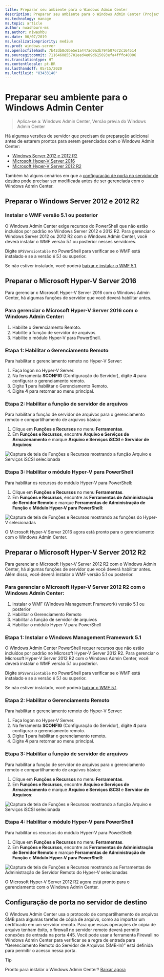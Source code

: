 ```yaml
---
title: Preparar seu ambiente para o Windows Admin Center
description: Preparar seu ambiente para o Windows Admin Center (Project Honolulu)
ms.technology: manage
ms.topic: article
author: nwashburn-ms
ms.author: niwashbu
ms.date: 06/07/2019
ms.localizationpriority: medium
ms.prod: windows-server
ms.openlocfilehash: 7b42db8c0be5e1a447ad0a3b794b07672c164514
ms.sourcegitcommit: 7116460855701eed4e09d615693efa4fffc40006
ms.translationtype: HT
ms.contentlocale: pt-BR
ms.lasthandoff: 05/15/2020
ms.locfileid: "83433140"
---
```

# <a name="prepare-your-environment-for-windows-admin-center"></a>Preparar seu ambiente para o Windows Admin Center

> Aplica-se a: Windows Admin Center, Versão prévia do Windows Admin Center

Há algumas versões de servidor que precisam de preparação adicional antes de estarem prontos para serem gerenciados com o Windows Admin Center:

- [Windows Server 2012 e 2012 R2](#prepare-windows-server-2012-and-2012-r2)
- [Microsoft Hyper-V Server 2016](#prepare-microsoft-hyper-v-server-2016)
- [Microsoft Hyper-V Server 2012 R2](#prepare-microsoft-hyper-v-server-2012-r2)

Também há alguns cenários em que a [configuração de porta no servidor de destino](#port-configuration-on-the-target-server) pode precisar ser modificada antes de ser gerenciada com o Windows Admin Center.

## <a name="prepare-windows-server-2012-and-2012-r2"></a>Preparar o Windows Server 2012 e 2012 R2

### <a name="install-wmf-version-51-or-higher"></a>Instalar o WMF versão 5.1 ou posterior

O Windows Admin Center exige recursos do PowerShell que não estão incluídos por padrão no Windows Server 2012 e 2012 R2. Para gerenciar o Windows Server 2012 ou 2012 R2 com o Windows Admin Center, você deverá instalar o WMF versão 5.1 ou posterior nesses servidores.

Digite `$PSVersiontable` no PowerShell para verificar se o WMF está instalado e se a versão é 5.1 ou superior.

Se não estiver instalado, você poderá [baixar e instalar o WMF 5.1](https://docs.microsoft.com/powershell/scripting/wmf/setup/install-configure).

## <a name="prepare-microsoft-hyper-v-server-2016"></a>Preparar o Microsoft Hyper-V Server 2016

Para gerenciar o Microsoft Hyper-V Server 2016 com o Windows Admin Center, há algumas funções de servidor que você deverá habilitar antes.

### <a name="to-manage-microsoft-hyper-v-server-2016-with-windows-admin-center"></a>Para gerenciar o Microsoft Hyper-V Server 2016 com o Windows Admin Center:

1. Habilite o Gerenciamento Remoto.
2. Habilite a função de servidor de arquivos.
3. Habilite o módulo Hyper-V para PowerShell.

### <a name="step-1-enable-remote-management"></a>**Etapa 1:** Habilitar o Gerenciamento Remoto

Para habilitar o gerenciamento remoto no Hyper-V Server:

1. Faça logon no Hyper-V Server.
2. Na ferramenta **SCONFIG** (Configuração do Servidor), digite **4** para configurar o gerenciamento remoto.
3. Digite **1** para habilitar o Gerenciamento Remoto.
4. Digite **4** para retornar ao menu principal.

### <a name="step-2-enable-file-server-role"></a>**Etapa 2:** Habilitar a função de servidor de arquivos

Para habilitar a função de servidor de arquivos para o gerenciamento remoto e compartilhamento de arquivos básico:

1. Clique em **Funções e Recursos** no menu **Ferramentas**.
2. Em **Funções e Recursos**, encontre **Arquivo e Serviços de Armazenamento** e marque **Arquivo e Serviços iSCSI** e **Servidor de Arquivos**:

![Captura de tela de Funções e Recursos mostrando a função Arquivo e Serviços iSCSI selecionada](../media/prepare-environment/c6c30b812d96afcc1edcdb6f52f0e13c.png)

### <a name="step-3-enable-hyper-v-module-for-powershell"></a>**Etapa 3:** Habilitar o módulo Hyper-V para PowerShell

Para habilitar os recursos do módulo Hyper-V para PowerShell:

1. Clique em **Funções e Recursos** no menu **Ferramentas**.
2. Em **Funções e Recursos**, encontre as **Ferramentas de Administração de Servidor Remoto** e marque **Ferramentas de Administração de Função** e **Módulo Hyper-V para PowerShell**:

![Captura de tela de Funções e Recursos mostrando as funções do Hyper-V selecionadas](../media/prepare-environment/7ab0999602b7083733525bd0c1ba2747.png)

O Microsoft Hyper-V Server 2016 agora está pronto para o gerenciamento com o Windows Admin Center.

## <a name="prepare-microsoft-hyper-v-server-2012-r2"></a>Preparar o Microsoft Hyper-V Server 2012 R2

Para gerenciar o Microsoft Hyper-V Server 2012 R2 com o Windows Admin Center, há algumas funções de servidor que você deverá habilitar antes.  Além disso, você deverá instalar o WMF versão 5.1 ou posterior.

### <a name="to-manage-microsoft-hyper-v-server-2012-r2-with-windows-admin-center"></a>Para gerenciar o Microsoft Hyper-V Server 2012 R2 com o Windows Admin Center:

1. Instalar o WMF (Windows Management Framework) versão 5.1 ou posterior
2. Habilitar o Gerenciamento Remoto
3. Habilitar a função de servidor de arquivos
4. Habilitar o módulo Hyper-V para PowerShell

### <a name="step-1-install-windows-management-framework-51"></a>Etapa 1: Instalar o Windows Management Framework 5.1

O Windows Admin Center PowerShell requer recursos que não estão incluídos por padrão no Microsoft Hyper-V Server 2012 R2. Para gerenciar o Microsoft Hyper-V Server 2012 R2 com o Windows Admin Center, você deverá instalar o WMF versão 5.1 ou posterior.

Digite `$PSVersiontable` no PowerShell para verificar se o WMF está instalado e se a versão é 5.1 ou superior.

Se não estiver instalado, você poderá [baixar o WMF 5.1](https://docs.microsoft.com/powershell/scripting/wmf/setup/install-configure).

### <a name="step-2-enable-remote-management"></a>Etapa 2: Habilitar o Gerenciamento Remoto

Para habilitar o gerenciamento remoto do Hyper-V Server:

1. Faça logon no Hyper-V Server.
2. Na ferramenta **SCONFIG** (Configuração do Servidor), digite **4** para configurar o gerenciamento remoto.
3. Digite **1** para habilitar o gerenciamento remoto.
4. Digite **4** para retornar ao menu principal.

### <a name="step-3-enable-file-server-role"></a>Etapa 3: Habilitar a função de servidor de arquivos

Para habilitar a função de servidor de arquivos para o gerenciamento remoto e compartilhamento de arquivos básico:

1. Clique em **Funções e Recursos** no menu **Ferramentas**.
2. Em **Funções e Recursos**, encontre **Arquivo e Serviços de Armazenamento** e marque **Arquivo e Serviços iSCSI** e **Servidor de Arquivos**:

![Captura de tela de Funções e Recursos mostrando a função Arquivo e Serviços iSCSI selecionada](../media/prepare-environment/c6c30b812d96afcc1edcdb6f52f0e13c.png)

### <a name="step-4-enable-hyper-v-module-for-powershell"></a>Etapa 4: Habilitar o módulo Hyper-V para PowerShell

Para habilitar os recursos do módulo Hyper-V para PowerShell:

1. Clique em **Funções e Recursos** no menu **Ferramentas**.
2. Em **Funções e Recursos**, encontre as **Ferramentas de Administração de Servidor Remoto** e marque **Ferramentas de Administração de Função** e **Módulo Hyper-V para PowerShell**:

![Captura de tela de Funções e Recursos mostrando as Ferramentas de Administração de Servidor Remoto do Hyper-V selecionadas](../media/prepare-environment/7ab0999602b7083733525bd0c1ba2747.png)

O Microsoft Hyper-V Server 2012 R2 agora está pronto para o gerenciamento com o Windows Admin Center.

## <a name="port-configuration-on-the-target-server"></a>Configuração de porta no servidor de destino

O Windows Admin Center usa o protocolo de compartilhamento de arquivos SMB para algumas tarefas de cópia de arquivo, como ao importar um certificado em um servidor remoto. Para que essas operações de cópia de arquivo tenham êxito, o firewall no servidor remoto deverá permitir conexões de entrada na porta 445.  Você pode usar a ferramenta Firewall no Windows Admin Center para verificar se a regra de entrada para “Gerenciamento Remoto do Servidor de Arquivos (SMB-In)” está definida para permitir o acesso nessa porta.

> [!Tip]
> Pronto para instalar o Windows Admin Center? [Baixar agora](https://docs.microsoft.com/windows-server/manage/windows-admin-center/understand/windows-admin-center#download-now)
